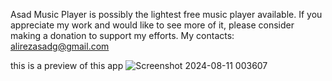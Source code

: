 Asad Music Player is possibly the lightest free music player available.
If you appreciate my work and would like to see more of it, please consider making a donation to support my efforts. 
My contacts: alirezasadg@gmail.com

this is a preview of this app
![Screenshot 2024-08-11 003607](https://github.com/user-attachments/assets/efc0f6d3-3cbe-4c1c-b7b7-f51dd56b6fca)
